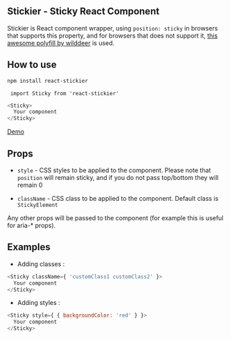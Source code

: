 ## Stickier -  Sticky React Component

Stickier is React component wrapper, using `position: sticky` in browsers
that supports this property, and for browsers that does not support it,
[this awesome polyfill by wilddeer](https://github.com/wilddeer/stickyfill) is used.

## How to use

```sh
npm install react-stickier
```

` import Sticky from 'react-stickier'`

```js
<Sticky>
  Your component
</Sticky>
```


[Demo](https://uroswork.github.io/react-stickier/)


## Props

- `style` - CSS styles to be applied to the component. Please note that `position` will remain sticky, and if you do not pass top/bottom they will remain 0

- `className` - CSS class to be applied to the component. Default class is `StickyElement`

Any other props will be passed to the component (for example this is useful for aria-* props).

## Examples
- Adding classes :

```js
<Sticky className={ 'customClass1 customClass2' }>
  Your component
</Sticky>
```

- Adding styles :

```js
<Sticky style={ { backgroundColor: 'red' } }>
  Your component
</Sticky>
```
